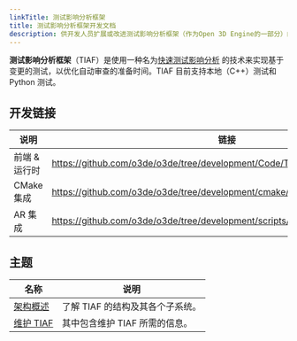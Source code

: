 ```yaml
---
linkTitle: 测试影响分析框架
title: 测试影响分析框架开发文档
description: 供开发人员扩展或改进测试影响分析框架（作为Open 3D Engine的一部分）的文档。
---
```


**测试影响分析框架**（TIAF）是使用一种名为[快速测试影响分析](https://www.youtube.com/watch?v=mMzL1UCr0OE) 的技术来实现基于变更的测试，以优化自动审查的准备时间。TIAF 目前支持本地（C++）测试和 Python 测试。

## 开发链接

| 说明 | 链接 |
|-|-|
| 前端 & 运行时 | https://github.com/o3de/o3de/tree/development/Code/Tools/TestImpactFramework |
| CMake 集成 | https://github.com/o3de/o3de/tree/development/cmake/TestImpactFramework |
| AR 集成 | https://github.com/o3de/o3de/tree/development/scripts/build/TestImpactAnalysis |

## 主题

| 名称 | 说明 |
|-|-|
| [架构概述](./architectural-overview) | 了解 TIAF 的结构及其各个子系统。|
| [维护 TIAF](./maintaining-tiaf) | 其中包含维护 TIAF 所需的信息。|
